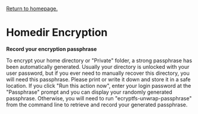 <link rel='stylesheet' href='../shared/style.css'>

<a href='../index.html'>Return to homepage.</a>

# Homedir Encryption

**Record your encryption passphrase**

To encrypt your home directory or "Private" folder, a strong passphrase has been automatically generated. Usually your directory is unlocked with your user password, but if you ever need to manually recover this directory, you will need this passphrase. Please print or write it down and store it in a safe location. If you click "Run this action now", enter your login password at the "Passphrase" prompt and you can display your randomly generated passphrase. Otherwise, you will need to run "ecryptfs-unwrap-passphrase" from the command line to retrieve and record your generated passphrase.
